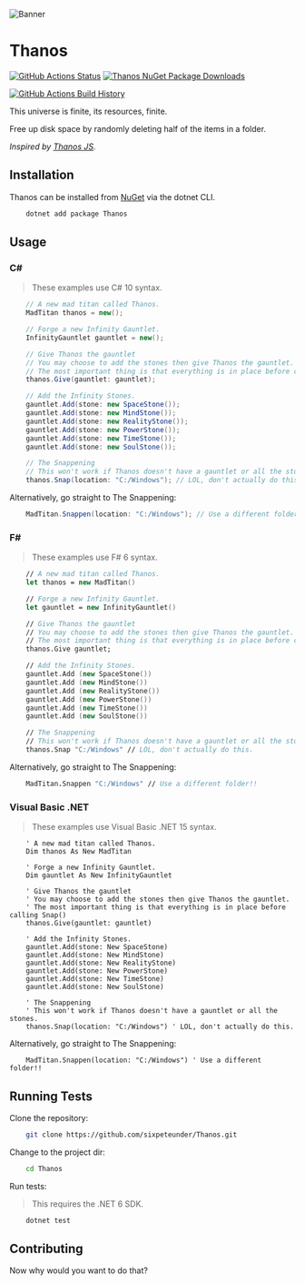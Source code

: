 ![Banner](Images/Banner.png)

# Thanos

[![GitHub Actions Status](https://github.com/sixpeteunder/Thanos/workflows/Build/badge.svg?branch=main)](https://github.com/sixpeteunder/Thanos/actions) [![Thanos NuGet Package Downloads](https://img.shields.io/nuget/dt/Thanos)](https://www.nuget.org/packages/Thanos)

[![GitHub Actions Build History](https://buildstats.info/github/chart/sixpeteunder/Thanos?branch=main&includeBuildsFromPullRequest=false)](https://github.com/sixpeteunder/Thanos/actions)


This universe is finite, its resources, finite.

Free up disk space by randomly deleting half of the items in a folder.

*Inspired by [Thanos JS](https://thanosjs.org/).*

## Installation

Thanos can be installed from [NuGet](#) via the dotnet CLI.

```bash
    dotnet add package Thanos
```

## Usage

### C#

> These examples use C# 10 syntax.

```csharp
    // A new mad titan called Thanos.
    MadTitan thanos = new();

    // Forge a new Infinity Gauntlet.
    InfinityGauntlet gauntlet = new();

    // Give Thanos the gauntlet
    // You may choose to add the stones then give Thanos the gauntlet.
    // The most important thing is that everything is in place before calling Snap() 
    thanos.Give(gauntlet: gauntlet);

    // Add the Infinity Stones.
    gauntlet.Add(stone: new SpaceStone());
    gauntlet.Add(stone: new MindStone());
    gauntlet.Add(stone: new RealityStone());
    gauntlet.Add(stone: new PowerStone());
    gauntlet.Add(stone: new TimeStone());
    gauntlet.Add(stone: new SoulStone());

    // The Snappening
    // This won't work if Thanos doesn't have a gauntlet or all the stones.
    thanos.Snap(location: "C:/Windows"); // LOL, don't actually do this.
```

Alternatively, go straight to The Snappening:

```csharp
    MadTitan.Snappen(location: "C:/Windows"); // Use a different folder!!
```


### F#

> These examples use F# 6 syntax.

```fsharp
    // A new mad titan called Thanos.
    let thanos = new MadTitan()

    // Forge a new Infinity Gauntlet.
    let gauntlet = new InfinityGauntlet()

    // Give Thanos the gauntlet
    // You may choose to add the stones then give Thanos the gauntlet.
    // The most important thing is that everything is in place before calling Snap() 
    thanos.Give gauntlet;

    // Add the Infinity Stones.
    gauntlet.Add (new SpaceStone())
    gauntlet.Add (new MindStone())
    gauntlet.Add (new RealityStone())
    gauntlet.Add (new PowerStone())
    gauntlet.Add (new TimeStone())
    gauntlet.Add (new SoulStone())

    // The Snappening
    // This won't work if Thanos doesn't have a gauntlet or all the stones.
    thanos.Snap "C:/Windows" // LOL, don't actually do this.
```

Alternatively, go straight to The Snappening:

```fsharp
    MadTitan.Snappen "C:/Windows" // Use a different folder!!
```

### Visual Basic .NET

> These examples use Visual Basic .NET 15 syntax.

```vbnet
    ' A new mad titan called Thanos.
    Dim thanos As New MadTitan

    ' Forge a new Infinity Gauntlet.
    Dim gauntlet As New InfinityGauntlet

    ' Give Thanos the gauntlet
    ' You may choose to add the stones then give Thanos the gauntlet.
    ' The most important thing is that everything is in place before calling Snap() 
    thanos.Give(gauntlet: gauntlet)

    ' Add the Infinity Stones.
    gauntlet.Add(stone: New SpaceStone)
    gauntlet.Add(stone: New MindStone)
    gauntlet.Add(stone: New RealityStone)
    gauntlet.Add(stone: New PowerStone)
    gauntlet.Add(stone: New TimeStone)
    gauntlet.Add(stone: New SoulStone)

    ' The Snappening
    ' This won't work if Thanos doesn't have a gauntlet or all the stones.
    thanos.Snap(location: "C:/Windows") ' LOL, don't actually do this.
```

Alternatively, go straight to The Snappening:

```vbnet
    MadTitan.Snappen(location: "C:/Windows") ' Use a different folder!!
```

## Running Tests

Clone the repository:

```bash
    git clone https://github.com/sixpeteunder/Thanos.git
```

Change to the project dir:

```bash
    cd Thanos
```

Run tests:

> This requires the .NET 6 SDK.

```bash
    dotnet test
```

## Contributing

Now why would you want to do that?
